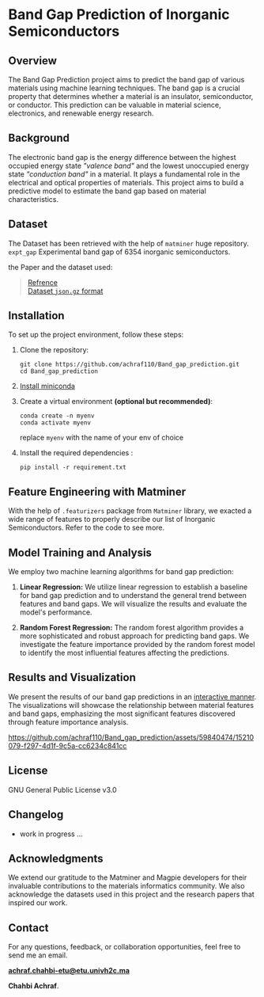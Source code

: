 # Band Gap Prediction of Inorganic Semiconductors


## Overview

The Band Gap Prediction project aims to predict the band gap of various materials using machine learning techniques. The band gap is a crucial property that determines whether a material is an insulator, semiconductor, or conductor. This prediction can be valuable in material science, electronics, and renewable energy research.


## Background

The electronic band gap is the energy difference between the highest occupied energy state *"valence band"* and the lowest unoccupied energy state *"conduction band"* in a material. It plays a fundamental role in the electrical and optical properties of materials. This project aims to build a predictive model to estimate the band gap based on material characteristics.

## Dataset

The Dataset has been retrieved with the help of `matminer` huge repository.  `expt_gap` Experimental band gap of 6354 inorganic semiconductors.

the Paper and the dataset used: 
> [Refrence](https://pubs.acs.org/doi/suppl/10.1021/acs.jpclett.8b00124)  
> [Dataset `json.gz` format](https://ndownloader.figshare.com/files/13464434)

## Installation
To set up the project environment, follow these steps: 
1. Clone the repository:
    
   ```
   git clone https://github.com/achraf110/Band_gap_prediction.git
   cd Band_gap_prediction
   ```
2. [Install miniconda](https://docs.conda.io/en/latest/miniconda.html)

2. Create a virtual environment **(optional but recommended)**:

     ```
     conda create -n myenv 
     conda activate myenv
    ```
     replace `myenv` with the name of your env of choice 
4. Install the required dependencies :

   ```
   pip install -r requirement.txt
   ```

## Feature Engineering with Matminer 

With the help of `.featurizers` package from `Matminer` library, we exacted a wide range of features to properly describe our list of Inorganic Semiconductors. Refer to the code to see more. 

## Model Training and Analysis

We employ two machine learning algorithms for band gap prediction:

1. **Linear Regression:** We utilize linear regression to establish a baseline for band gap prediction and to understand the general trend between features and band gaps. We will visualize the results and evaluate the model's performance.

2. **Random Forest Regression:** The random forest algorithm provides a more sophisticated and robust approach for predicting band gaps. We investigate the feature importance provided by the random forest model to identify the most influential features affecting the predictions.

## Results and Visualization

We present the results of our band gap predictions in an [interactive manner](https://achraf110.github.io/Band_gap_pred_index_html/). The visualizations will showcase the relationship between material features and band gaps, emphasizing the most significant features discovered through feature importance analysis.



https://github.com/achraf110/Band_gap_prediction/assets/59840474/15210079-f297-4d1f-9c5a-cc6234c841cc


## License

GNU General Public License v3.0

## Changelog

* work in progress ... 

## Acknowledgments

We extend our gratitude to the Matminer and Magpie developers for their invaluable contributions to the materials informatics community. We also acknowledge the datasets used in this project and the research papers that inspired our work.

## Contact

For any questions, feedback, or collaboration opportunities, feel free to send me an email. 

**achraf.chahbi-etu@etu.univh2c.ma**

**Chahbi Achraf**.
